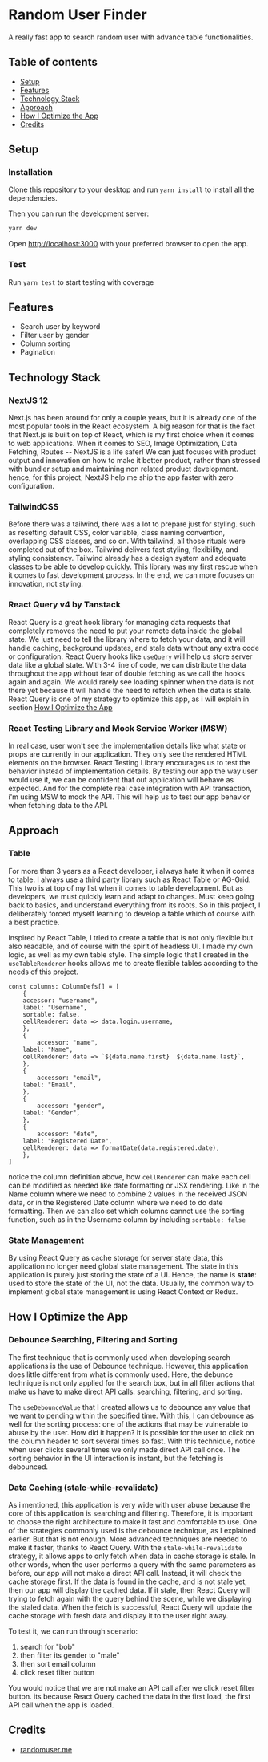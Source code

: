 # Random User Finder

A really fast app to search random user with advance table functionalities.

## Table of contents
- [Setup](#setup)
- [Features](#features)
- [Technology Stack](#technology-stack)
- [Approach](#approach)
- [How I Optimize the App](#how-i-optimize-the-app)
- [Credits](#credits)

## Setup

### Installation
Clone this repository to your desktop and run `yarn install` to install all the dependencies.

Then you can run the development server:
```bash
yarn dev
```

Open [http://localhost:3000](http://localhost:3000) with your preferred browser to open the app.

### Test
Run `yarn test` to start testing with coverage

## Features
- Search user by keyword
- Filter user by gender
- Column sorting
- Pagination

## Technology Stack
### NextJS 12
Next.js has been around for only a couple years, but it is already one of the most popular tools in the React ecosystem. A big reason for that is the fact that Next.js is built on top of React, which is my first choice when it comes to web applications. When it comes to SEO, Image Optimization, Data Fetching, Routes -- NextJS is a life safer! We can just focuses with product output and innovation on how to make it better product, rather than stressed with bundler setup and maintaining non related product development. hence, for this project, NextJS help me ship the app faster with zero configuration. 

### TailwindCSS
Before there was a tailwind, there was a lot to prepare just for styling. such as resetting default CSS, color variable, class naming convention, overlapping CSS classes, and so on. With tailwind, all those rituals were completed out of the box. Tailwind delivers fast styling, flexibility, and styling consistency. Tailwind already has a design system and adequate classes to be able to develop quickly. This library was my first rescue when it comes to fast development process. In the end, we can more focuses on innovation, not styling.

### React Query v4 by Tanstack
React Query is a great hook library for managing data requests that completely removes the need to put your remote data inside the global state. We just need to tell the library where to fetch your data, and it will handle caching, background updates, and stale data without any extra code or configuration. React Query hooks like `useQuery` will help us store server data like a global state. With 3-4 line of code, we can distribute the data throughout the app without fear of double fetching as we call the hooks again and again. We would rarely see loading spinner when the data is not there yet because it will handle the need to refetch when the data is stale. React Query is one of my strategy to optimize this app, as i will explain in section [How I Optimize the App](#how-i-optimize-the-app)

### React Testing Library and Mock Service Worker (MSW) 
In real case, user won't see the implementation details like what state or props are currently in our application. They only see the rendered HTML elements on the browser. React Testing Library encourages us to test the behavior instead of implementation details. By testing our app the way user would use it, we can be confident that out application will behave as expected. And for the complete real case integration with API transaction, i'm using MSW to mock the API. This will help us to test our app behavior when fetching data to the API.


## Approach
### Table
For more than 3 years as a React developer, i always hate it when it comes to table. I always use a third party library such as React Table or AG-Grid. This two is at top of my list when it comes to table development. But as developers, we must quickly learn and adapt to changes. Must keep going back to basics, and understand everything from its roots. So in this project, I deliberately forced myself learning to develop a table which of course with a best practice.

Inspired by React Table, I tried to create a table that is not only flexible but also readable, and of course with the spirit of headless UI. I made my own logic, as well as my own table style. The simple logic that I created in the `useTableRenderer` hooks allows me to create flexible tables according to the needs of this project.
   
    const columns: ColumnDefs[] = [
	    {
		accessor: "username",
		label: "Username",
		sortable: false,
		cellRenderer: data => data.login.username,
	    },
	    {
	    	accessor: "name",
		label: "Name",
		cellRenderer: data => `${data.name.first}  ${data.name.last}`,
	    },
	    {
	    	accessor: "email",
		label: "Email",
	    },
	    {
	    	accessor: "gender",
		label: "Gender",
	    },
	    {
	    	accessor: "date",
		label: "Registered Date",
		cellRenderer: data => formatDate(data.registered.date),
	    },
    ]


notice the column definition above, how `cellRenderer` can make each cell can be modified as needed like date formatting or JSX rendering. Like in the Name column where we need to combine 2 values ​​in the received JSON data, or in the Registered Date column where we need to do date formatting. Then we can also set which columns cannot use the sorting function, such as in the Username column by including `sortable: false` 


### State Management
By using React Query as cache storage for server state data, this application no longer need global state management. The state in this application is purely just storing the state of a UI. Hence, the name is **state**: used to store the state of the UI, not the data. Usually, the common way to implement global state management is using React Context or Redux. 

## How I Optimize the App

### Debounce Searching, Filtering and Sorting
The first technique that is commonly used when developing search applications is the use of Debounce technique. However, this application does little different from what is commonly used. Here, the debunce technique is not only applied for the search box, but in all filter actions that make us have to make direct API calls: searching, filtering, and sorting.

The `useDebounceValue` that I created allows us to debounce any value that we want to pending within the specified time. With this, I can debounce as well for the sorting process: one of the actions that may be vulnerable to abuse by the user. How did it happen? It is possible for the user to click on the column header to sort several times so fast. With this technique, notice when user clicks several times we only made direct API call once. The sorting behavior in the UI interaction is instant, but the fetching is debounced.

### Data Caching (stale-while-revalidate)
As i mentioned, this application is very wide with user abuse because the core of this application is searching and filtering. Therefore, it is important to choose the right architecture to make it fast and comfortable to use. One of the strategies commonly used is the debounce technique, as I explained earlier. But that is not enough. More advanced techniques are needed to make it faster, thanks to React Query. With the `stale-while-revalidate` strategy, it allows apps to only fetch  when data in cache storage is stale. In other words, when the user performs a query with the same parameters as before, our app will not make a direct API call. Instead, it will check the cache storage first. If the data is found in the cache, and is not stale yet, then our app will display the cached data. If it stale, then React Query will trying to fetch again with the query behind the scene, while we displaying the staled data. When the fetch is successful, React Query will update the cache storage with fresh data and display it to the user right away.

To test it, we can run through scenario:
1. search for "bob" 
2. then filter its gender to "male"
3. then sort email column
4. click reset filter button

You would notice that we are not make an API call after we click reset filter button. its because React Query cached the data in the first load, the first API call when the app is loaded.

## Credits
- [randomuser.me](https://randomuser.me)
